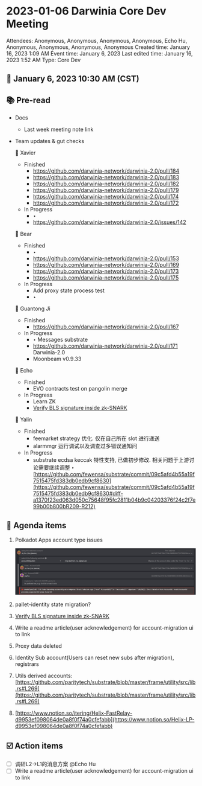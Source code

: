 # 2023-01-06 Darwinia Core Dev Meeting

Attendees: Anonymous, Anonymous, Anonymous, Anonymous, Echo Hu, Anonymous, Anonymous, Anonymous, Anonymous
Created time: January 16, 2023 1:09 AM
Event time: January 6, 2023
Last edited time: January 16, 2023 1:52 AM
Type: Core Dev

## 📅 January 6, 2023 10:30 AM (CST)

## 📚 Pre-read

- Docs
    - Last week meeting note link
- Team updates & gut checks
    
    🎯 Xavier
    
    - Finished
        - https://github.com/darwinia-network/darwinia-2.0/pull/184
        - https://github.com/darwinia-network/darwinia-2.0/pull/183
        - https://github.com/darwinia-network/darwinia-2.0/pull/182
        - https://github.com/darwinia-network/darwinia-2.0/pull/179
        - https://github.com/darwinia-network/darwinia-2.0/pull/174
        - https://github.com/darwinia-network/darwinia-2.0/pull/172
    - In Progress
        - ‣
        - https://github.com/darwinia-network/darwinia-2.0/issues/142
    
    🎯 Bear
    
    - Finished
        - ‣
        - https://github.com/darwinia-network/darwinia-2.0/pull/153
        - https://github.com/darwinia-network/darwinia-2.0/pull/169
        - https://github.com/darwinia-network/darwinia-2.0/pull/173
        - https://github.com/darwinia-network/darwinia-2.0/pull/175
    - In Progress
        - Add proxy state process test
        - ‣
    
    🎯 Guantong Ji
    
    - Finished
        - https://github.com/darwinia-network/darwinia-2.0/pull/167
    - In Progress
        - ‣ Messages substrate
        - https://github.com/darwinia-network/darwinia-2.0/pull/171 Darwinia-2.0
        - Moonbeam v0.9.33
    
    🎯 Echo
    
    - Finished
        - EVO contracts test on pangolin merge
    - In Progress
        - Learn ZK
        - [Verify BLS signature inside zk-SNARK](https://github.com/darwinia-network/darwinia-messages-sol/issues/301#issue-1518365406)
    
    🎯 Yalin
    
    - Finished
        - feemarket strategy 优化. 仅在自己所在 slot 进行递送
        - alarmmgr 运行调试以及调查过多错误通知问
    - In Progress
        - substrate ecdsa keccak 特性支持, 已做初步修改. 相关问题于上游讨论需要继续调整 ‣ [https://github.com/fewensa/substrate/commit/09c5afd4b55a19f7515475fd383db0edb9cf8630](https://github.com/fewensa/substrate/commit/09c5afd4b55a19f7515475fd383db0edb9cf8630#diff-a1370f23ed063d050c75648f95fc2811b04b9c04203376f24c2f7e99b00b800bR209-R212)

## 💬 Agenda items

1. Polkadot Apps account type issues
    
    ![Untitled](2023-01-06%20Darwinia%20Core%20Dev%20Meeting%20ac4b89731b6648aeaf80cbe549eab59a/Untitled.png)
    
2. pallet-identity state migration?
3. [Verify BLS signature inside zk-SNARK](https://github.com/darwinia-network/darwinia-messages-sol/issues/301#issue-1518365406)
4. Write a readme article(user acknowledgement) for account-migration ui to link
5. Proxy data deleted
6. Identity Sub account(Users can reset new subs after migration), registrars
7. Utils derived accounts: [https://github.com/paritytech/substrate/blob/master/frame/utility/src/lib.rs#L269](https://github.com/paritytech/substrate/blob/master/frame/utility/src/lib.rs#L269)
8. [https://www.notion.so/itering/Helix-FastRelay-d9953ef098064de0a8f0f74a0cfefabb](https://www.notion.so/Helix-LP-d9953ef098064de0a8f0f74a0cfefabb)

## ☑️ Action items

- [ ]  调研L2→L1的消息方案 @Echo Hu
- [ ]  Write a readme article(user acknowledgement) for account-migration ui to link